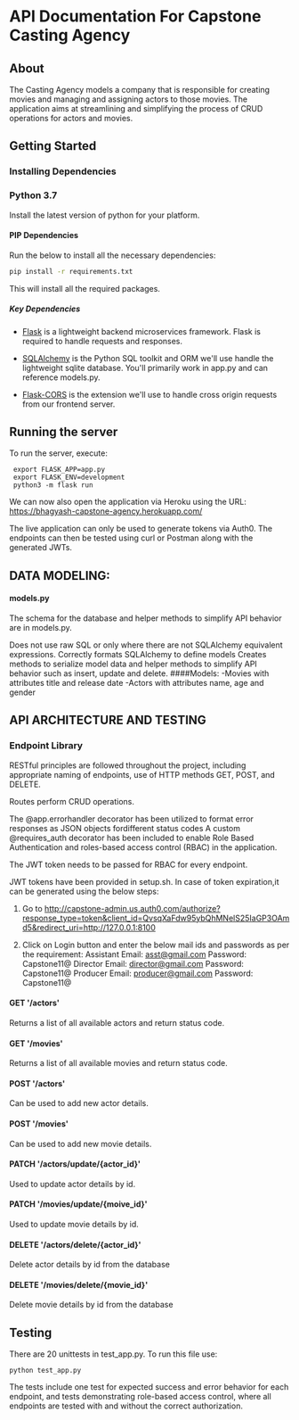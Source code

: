 
# API Documentation For Capstone Casting Agency

## About
The Casting Agency models a company that is responsible for creating movies and managing and assigning actors to those movies. 
The application aims at streamlining and simplifying the process of CRUD operations for actors and movies.


## Getting Started

### Installing Dependencies 

### Python 3.7
Install the latest version of python for your platform.

#### PIP Dependencies

Run the below to install all the necessary dependencies:

```bash
pip install -r requirements.txt
```

This will install all the required packages.

##### Key Dependencies

- [Flask](http://flask.pocoo.org/)  is a lightweight backend microservices framework. Flask is required to handle requests and responses.

- [SQLAlchemy](https://www.sqlalchemy.org/) is the Python SQL toolkit and ORM we'll use handle the lightweight sqlite database. You'll primarily work in app.py and can reference models.py. 

- [Flask-CORS](https://flask-cors.readthedocs.io/en/latest/#) is the extension we'll use to handle cross origin requests from our frontend server. 

## Running the server

To run the server, execute:
```
 export FLASK_APP=app.py
 export FLASK_ENV=development
 python3 -m flask run
 ```
We can now also open the application via Heroku using the URL:
https://bhagyash-capstone-agency.herokuapp.com/

The live application can only be used to generate tokens via Auth0.
The endpoints can then be tested using curl or Postman along with the generated JWTs.

## DATA MODELING:
#### models.py
The schema for the database and helper methods to simplify API behavior are in models.py.

Does not use raw SQL or only where there are not SQLAlchemy equivalent expressions.
Correctly formats SQLAlchemy to define models
Creates methods to serialize model data and helper methods to simplify API behavior such as insert, update and delete.
####Models:
-Movies with attributes title and release date
-Actors with attributes name, age and gender

## API ARCHITECTURE AND TESTING
### Endpoint Library

RESTful principles are followed throughout the project, including appropriate naming of endpoints, use of HTTP methods GET, POST, and DELETE.

Routes perform CRUD operations.

The @app.errorhandler decorator has been utilized to format error responses as JSON objects fordifferent status codes
 A custom @requires_auth decorator has been included to enable Role Based Authentication and roles-based access control (RBAC) in the application.
 
The JWT token needs to be passed for RBAC for every endpoint.

JWT tokens have been provided in setup.sh.
In case of token expiration,it can be generated using the below steps:
1. Go to http://capstone-admin.us.auth0.com/authorize?response_type=token&client_id=QvsqXaFdw95ybQhMNelS25IaGP3OAmd5&redirect_uri=http://127.0.0.1:8100

2. Click on Login button and enter the below mail ids and passwords as per the requirement:
Assistant
	Email: asst@gmail.com
	Password: Capstone11@
Director
	Email: director@gmail.com
	Password: Capstone11@
Producer
	Email: producer@gmail.com
	Password: Capstone11@



#### GET '/actors'
Returns a list of all available actors and return status code.
#### GET '/movies'
Returns a list of all available movies and return status code.
#### POST '/actors'
Can be used to add new actor details.
#### POST '/movies'
Can be used to add new movie details.
#### PATCH '/actors/update/{actor_id}'
Used to update actor details by id.
#### PATCH '/movies/update/{moive_id}'
Used to update movie details by id.
#### DELETE '/actors/delete/{actor_id}'
Delete actor details by id from the database
#### DELETE '/movies/delete/{movie_id}'
Delete movie details by id from the database

## Testing
There are 20 unittests in test_app.py. To run this file use:
```
python test_app.py
```
The tests include one test for expected success and error behavior for each endpoint, and tests demonstrating role-based access control, 
where all endpoints are tested with and without the correct authorization.
